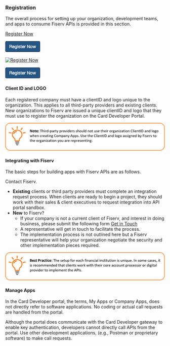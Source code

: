 ### Registration


The overall process for setting up your organization, development teams, and apps to consume Fiserv APIs is provided in this section.

[Register Now](https://card-dit1-dsp.apimz.onefiserv.net:8079/user/company_registration)

 <a href="https://card-dit1-dsp.apimz.onefiserv.net:8079/user/company_registration">
   <img src="assets/images/register-now-button.png">
</a>

[![Register Now](https://card-dit1-dsp.apimz.onefiserv.net:8079/user/company_registration)](assets/images/register-now-button.png)

[![Register Now](assets/images/register-now-button.png "")](https://card-dit1-dsp.apimz.onefiserv.net:8079/user/company_registration)

#### Client ID and LOGO
Each registered company must have a clientID and logo unique to the organization. This applies to all third-party providers and existing clients. New organizations to Fiserv are issued a unique clientID and logo that they must use to register the organization on the Card Developer Portal.

 
![](assets/images/registration-note-1.png)


 
#### Integrating with Fiserv
The basic steps for building apps with Fiserv APIs are as follows.

Contact Fiserv. 

*  **Existing** clients or third party providers must complete an integration request process.
When clients are ready to begin a project, they should work with their sales & client executives to request integration into API portal sandbox.
*  **New** to Fiserv?
   *  If your company is not a current client of Fiserv, and interest in doing business, please submit the following form [Get in Touch](https://www.fiserv.com/en/about-fiserv/contact-us.html)
   *  A representative will get in touch to facilitate the process.
   *  The implementation process is not outlined here but a Fiserv representative will help your organization negotiate the security and other implementation pieces required. 
 

![](assets/images/registration-note-2.png)

 
#### Manage Apps
In the Card Developer portal, the terms, My Apps or Company Apps, does not directly refer to software applications. No coding or actual call requests are handled from the portal.

Although the portal does communicate with the Card Developer gateway to enable key authentication, developers cannot directly call APIs from the portal. Use other development applications, (e.g., Postman or proprietary software) to make call requests.
